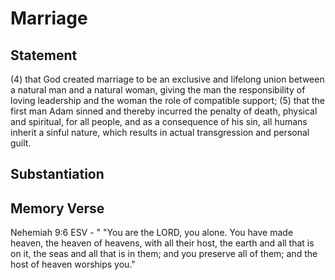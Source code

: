 # Marriage

## Statement
(4) that God created marriage to be an exclusive and lifelong union between a natural man and a natural woman, giving the man the responsibility of loving leadership and the woman the role of compatible support; (5) that the first man Adam sinned and thereby incurred the penalty of death, physical and spiritual, for all people, and as a consequence of his sin, all humans inherit a sinful nature, which results in actual transgression and personal guilt.

## Substantiation

## Memory Verse
Nehemiah 9:6 ESV - " "You are the LORD, you alone. You have made heaven, the heaven of heavens, with all their host, the earth and all that is on it, the seas and all that is in them; and you preserve all of them; and the host of heaven worships you."